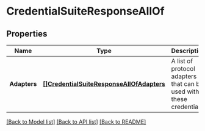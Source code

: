 # CredentialSuiteResponseAllOf

## Properties

Name | Type | Description | Notes
------------ | ------------- | ------------- | -------------
**Adapters** | [**[]CredentialSuiteResponseAllOfAdapters**](credential_suite_response_allOf_adapters.md) | A list of protocol adapters that can be used with these credentials | [optional] 

[[Back to Model list]](../README.md#documentation-for-models) [[Back to API list]](../README.md#documentation-for-api-endpoints) [[Back to README]](../README.md)


